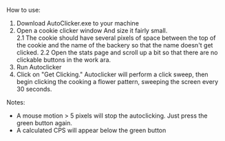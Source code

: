 How to use:

1. Download AutoClicker.exe to your machine
2. Open a cookie clicker window And size it fairly small.  
2.1 The cookie should have several pixels of space between the top of the cookie and the name of the backery so that the name doesn't get clicked.
2.2 Open the stats page and scroll up a bit so that there are no clickable buttons in the work ara.
3. Run Autoclicker
4. Click on "Get Clicking."  Autoclicker will perform a click sweep, then begin clicking the cooking a flower pattern, sweeping the screen every 30 seconds. 

Notes:
- A mouse motion > 5 pixels will stop the autoclicking.  Just press the green button again.  
- A calculated CPS will appear below the green button